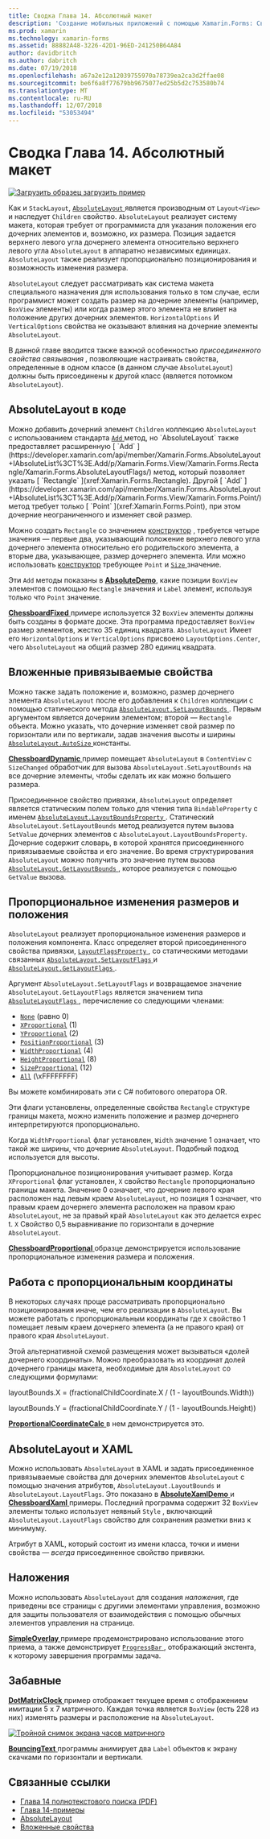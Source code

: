 ```yaml
---
title: Сводка Глава 14. Абсолютный макет
description: 'Создание мобильных приложений с помощью Xamarin.Forms: Сводка Глава 14. Абсолютный макет'
ms.prod: xamarin
ms.technology: xamarin-forms
ms.assetid: 88882A48-3226-42D1-96ED-241250B64A84
author: davidbritch
ms.author: dabritch
ms.date: 07/19/2018
ms.openlocfilehash: a67a2e12a12039755970a78739ea2ca3d2ffae08
ms.sourcegitcommit: be6f6a8f77679bb9675077ed25b5d2c753580b74
ms.translationtype: MT
ms.contentlocale: ru-RU
ms.lasthandoff: 12/07/2018
ms.locfileid: "53053494"
---
```

# <a name="summary-of-chapter-14-absolute-layout"></a>Сводка Глава 14. Абсолютный макет

[![Загрузить образец](~/media/shared/download.png) загрузить пример](https://github.com/xamarin/xamarin-forms-book-samples/tree/master/Chapter14)

Как и `StackLayout`, [ `AbsoluteLayout` ](xref:Xamarin.Forms.AbsoluteLayout) является производным от `Layout<View>` и наследует `Children` свойство. `AbsoluteLayout` реализует систему макета, которая требует от программиста для указания положения его дочерних элементов и, возможно, их размера. Позиция задается верхнего левого угла дочернего элемента относительно верхнего левого угла `AbsoluteLayout` в аппаратно независимых единицах. `AbsoluteLayout` также реализует пропорционально позиционирования и возможность изменения размера.

`AbsoluteLayout` следует рассматривать как система макета специального назначения для использования только в том случае, если программист может создать размер на дочерние элементы (например, `BoxView` элементы) или когда размер этого элемента не влияет на положение других дочерних элементов. `HorizontalOptions` И `VerticalOptions` свойства не оказывают влияния на дочерние элементы `AbsoluteLayout`.

В данной главе вводится также важной особенностью *присоединенного свойства связывания* , позволяющие настраивать свойства, определенные в одном классе (в данном случае `AbsoluteLayout`) должны быть присоединены к другой класс (является потомком `AbsoluteLayout`).

## <a name="absolutelayout-in-code"></a>AbsoluteLayout в коде

Можно добавить дочерний элемент `Children` коллекцию `AbsoluteLayout` с использованием стандарта [ `Add` ](xref:System.Collections.Generic.ICollection`1.Add*) метод, но `AbsoluteLayout` также предоставляет расширенную [ `Add` ](https://developer.xamarin.com/api/member/Xamarin.Forms.AbsoluteLayout+IAbsoluteList%3CT%3E.Add/p/Xamarin.Forms.View/Xamarin.Forms.Rectangle/Xamarin.Forms.AbsoluteLayoutFlags/) метод, который позволяет указать [ `Rectangle` ](xref:Xamarin.Forms.Rectangle). Другой [ `Add` ](https://developer.xamarin.com/api/member/Xamarin.Forms.AbsoluteLayout+IAbsoluteList%3CT%3E.Add/p/Xamarin.Forms.View/Xamarin.Forms.Point/) метод требует только [ `Point` ](xref:Xamarin.Forms.Point), при этом дочерние неограниченного и изменяет свой размер.

Можно создать `Rectangle` со значением [конструктор](xref:Xamarin.Forms.Rectangle.%23ctor(System.Double,System.Double,System.Double,System.Double)) , требуется четыре значения &mdash; первые два, указывающий положение верхнего левого угла дочернего элемента относительно его родительского элемента, а вторые два, указывающее, размер дочернего элемента. Или можно использовать [конструктор](xref:Xamarin.Forms.Rectangle.%23ctor(Xamarin.Forms.Point,Xamarin.Forms.Size)) требующее `Point` и [ `Size` ](xref:Xamarin.Forms.Size) значение.

Эти `Add` методы показаны в [ **AbsoluteDemo**](https://github.com/xamarin/xamarin-forms-book-samples/tree/master/Chapter14/AbsoluteDemo), какие позиции `BoxView` элементов с помощью `Rectangle` значения и `Label` элемент, используя только что `Point` значение.

[ **ChessboardFixed** ](https://github.com/xamarin/xamarin-forms-book-samples/tree/master/Chapter14/ChessboardFixed) примере используется 32 `BoxView` элементы должны быть созданы в формате доске. Эта программа предоставляет `BoxView` размер элементов, жестко 35 единиц квадрата. `AbsoluteLayout` Имеет его `HorizontalOptions` и `VerticalOptions` присвоено `LayoutOptions.Center`, чего `AbsoluteLayout` на общий размер 280 единиц квадрата.

## <a name="attached-bindable-properties"></a>Вложенные привязываемые свойства

Можно также задать положение и, возможно, размер дочернего элемента `AbsoluteLayout` после его добавления к `Children` коллекции с помощью статического метода [ `AbsoluteLayout.SetLayoutBounds` ](xref:Xamarin.Forms.AbsoluteLayout.SetLayoutBounds(Xamarin.Forms.BindableObject,Xamarin.Forms.Rectangle)). Первым аргументом является дочерним элементом; второй — `Rectangle` объекта. Можно указать, что дочерние изменяет свой размер по горизонтали или по вертикали, задав значения высоты и ширины [ `AbsoluteLayout.AutoSize` ](xref:Xamarin.Forms.AbsoluteLayout.AutoSize) константы.

[ **ChessboardDynamic** ](https://github.com/xamarin/xamarin-forms-book-samples/tree/master/Chapter14/ChessboardDynamic) пример помещает `AbsoluteLayout` в `ContentView` с `SizeChanged` обработчик для вызова `AbsoluteLayout.SetLayoutBounds` на все дочерние элементы, чтобы сделать их как можно большего размера.  

Присоединенное свойство привязки, `AbsoluteLayout` определяет является статическим полем только для чтения типа `BindableProperty` с именем [ `AbsoluteLayout.LayoutBoundsProperty` ](xref:Xamarin.Forms.AbsoluteLayout.LayoutBoundsProperty). Статический `AbsoluteLayout.SetLayoutBounds` метод реализуется путем вызова `SetValue` дочерних элементов с `AbsoluteLayout.LayoutBoundsProperty`. Дочерние содержит словарь, в которой хранятся присоединенного привязываемые свойства и его значение. Во время структурирования `AbsoluteLayout` можно получить это значение путем вызова [ `AbsoluteLayout.GetLayoutBounds` ](xref:Xamarin.Forms.AbsoluteLayout.GetLayoutBounds(Xamarin.Forms.BindableObject)), которое реализуется с помощью `GetValue` вызова.

## <a name="proportional-sizing-and-positioning"></a>Пропорциональное изменения размеров и положения

`AbsoluteLayout` реализует пропорциональное изменения размеров и положения компонента. Класс определяет второй присоединенного свойства привязки, [ `LayoutFlagsProperty` ](xref:Xamarin.Forms.AbsoluteLayout.LayoutFlagsProperty), со статическими методами связанных [ `AbsoluteLayout.SetLayoutFlags` ](xref:Xamarin.Forms.AbsoluteLayout.SetLayoutFlags(Xamarin.Forms.BindableObject,Xamarin.Forms.AbsoluteLayoutFlags)) и [ `AbsoluteLayout.GetLayoutFlags` ](xref:Xamarin.Forms.AbsoluteLayout.GetLayoutFlags(Xamarin.Forms.BindableObject)).

Аргумент `AbsoluteLayout.SetLayoutFlags` и возвращаемое значение `AbsoluteLayout.GetLayoutFlags` является значением типа [ `AbsoluteLayoutFlags` ](xref:Xamarin.Forms.AbsoluteLayoutFlags), перечисление со следующими членами:

- [`None`](xref:Xamarin.Forms.AbsoluteLayoutFlags.None) (равно 0)
- [`XProportional`](xref:Xamarin.Forms.AbsoluteLayoutFlags.XProportional) (1)
- [`YProportional`](xref:Xamarin.Forms.AbsoluteLayoutFlags.YProportional) (2)
- [`PositionProportional`](xref:Xamarin.Forms.AbsoluteLayoutFlags.PositionProportional) (3)
- [`WidthProportional`](xref:Xamarin.Forms.AbsoluteLayoutFlags.WidthProportional) (4)
- [`HeightProportional`](xref:Xamarin.Forms.AbsoluteLayoutFlags.HeightProportional) (8)
- [`SizeProportional`](xref:Xamarin.Forms.AbsoluteLayoutFlags.SizeProportional) (12)
- [`All`](xref:Xamarin.Forms.AbsoluteLayoutFlags.All) (\xFFFFFFFF)

Вы можете комбинировать эти с C# побитового оператора OR.

Эти флаги установлены, определенные свойства `Rectangle` структуре границы макета, можно изменить положение и размер дочернего интерпретируются пропорционально.

Когда `WidthProportional` флаг установлен, `Width` значение 1 означает, что такой же ширины, что дочерние `AbsoluteLayout`. Подобный подход используется для высоты.

Пропорциональное позиционирования учитывает размер. Когда `XProportional` флаг установлен, `X` свойство `Rectangle` пропорционально границы макета. Значение 0 означает, что дочерние левого края расположен над левым краем `AbsoluteLayout`, но позиция 1 означает, что правым краем дочернего элемента расположен на правом краю `AbsoluteLayout`, не за правый край `AbsoluteLayout` как это делается expec t. `X` Свойство 0,5 выравнивание по горизонтали в дочерние `AbsoluteLayout`.

[ **ChessboardProportional** ](https://github.com/xamarin/xamarin-forms-book-samples/tree/master/Chapter14/ChessboardProportional) образце демонстрируется использование пропорциональное изменения размера и положения.

## <a name="working-with-proportional-coordinates"></a>Работа с пропорциональным координаты

В некоторых случаях проще рассматривать пропорционально позиционирования иначе, чем его реализации в `AbsoluteLayout`. Вы можете работать с пропорциональным координаты где `X` свойство 1 помещает левым краем дочернего элемента (а не правого края) от правого края `AbsoluteLayout`.

Этой альтернативной схемой размещения может вызываться «долей дочернего координаты». Можно преобразовать из координат долей дочернего границы макета, необходимые для `AbsoluteLayout` со следующими формулами:

layoutBounds.X = (fractionalChildCoordinate.X / (1 - layoutBounds.Width))

layoutBounds.Y = (fractionalChildCoordinate.Y / (1 - layoutBounds.Height))

[ **ProportionalCoordinateCalc** ](https://github.com/xamarin/xamarin-forms-book-samples/tree/master/Chapter14/PropCoordCalc) в нем демонстрируется это.

## <a name="absolutelayout-and-xaml"></a>AbsoluteLayout и XAML

Можно использовать `AbsoluteLayout` в XAML и задать присоединенное привязываемые свойства для дочерних элементов `AbsoluteLayout` с помощью значения атрибутов, `AbsoluteLayout.LayoutBounds` и `AbsoluteLayout.LayoutFlags`. Это показано в [ **AbsoluteXamlDemo** ](https://github.com/xamarin/xamarin-forms-book-samples/tree/master/Chapter14/AbsoluteXamlDemo) и [ **ChessboardXaml** ](https://github.com/xamarin/xamarin-forms-book-samples/tree/master/Chapter14/ChessboardXaml) примеры. Последний программа содержит 32 `BoxView` элементы только использует неявный `Style` , включающий `AbsoluteLayout.LayoutFlags` свойство для сохранения разметки вниз к минимуму.

Атрибут в XAML, который состоит из имени класса, точки и имени свойства — *всегда* присоединенное свойство привязки.

## <a name="overlays"></a>Наложения

Можно использовать `AbsoluteLayout` для создания *наложения*, где приведены все страницы с другими элементами управления, возможно для защиты пользователя от взаимодействия с помощью обычных элементов управления на странице.

[ **SimpleOverlay** ](https://github.com/xamarin/xamarin-forms-book-samples/tree/master/Chapter14/SimpleOverlay) примере продемонстрировано использование этого приема, а также демонстрирует [ `ProgressBar` ](xref:Xamarin.Forms.ProgressBar), отображающий экстента, к которому завершения программы задача.

## <a name="some-fun"></a>Забавные

[ **DotMatrixClock** ](https://github.com/xamarin/xamarin-forms-book-samples/tree/master/Chapter14/DotMatrixClock) пример отображает текущее время с отображением имитации 5 x 7 матричного. Каждая точка является `BoxView` (есть 228 из них) изменять размеры и расположение на `AbsoluteLayout`.

[![Тройной снимок экрана часов матричного](images/ch14fg08-small.png "часы матричного")](images/ch14fg08-large.png#lightbox "матричного часов")

[ **BouncingText** ](https://github.com/xamarin/xamarin-forms-book-samples/tree/master/Chapter14/BouncingText) программы анимирует два `Label` объектов к экрану скачками по горизонтали и вертикали.



## <a name="related-links"></a>Связанные ссылки

- [Глава 14 полнотекстового поиска (PDF)](https://download.xamarin.com/developer/xamarin-forms-book/XamarinFormsBook-Ch14-Apr2016.pdf)
- [Глава 14-примеры](https://github.com/xamarin/xamarin-forms-book-samples/tree/master/Chapter14)
- [AbsoluteLayout](~/xamarin-forms/user-interface/layouts/absolute-layout.md)
- [Вложенные свойства](~/xamarin-forms/xaml/attached-properties.md)
